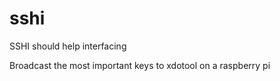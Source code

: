 # sshi
SSHI should help interfacing

Broadcast the most important keys to xdotool on a raspberry pi
